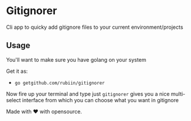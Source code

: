 # Gitignorer
Cli app to quicky add gitignore files to your current environment/projects


## Usage

You'll want to make sure you have golang on your system

Get it as:

* `go getgithub.com/rubiin/gitignorer`

Now fire up your terminal and type just `gitignorer` gives you a nice multi-select interface from which you can choose what you want in gitignore

Made with ❤️ with opensource.
